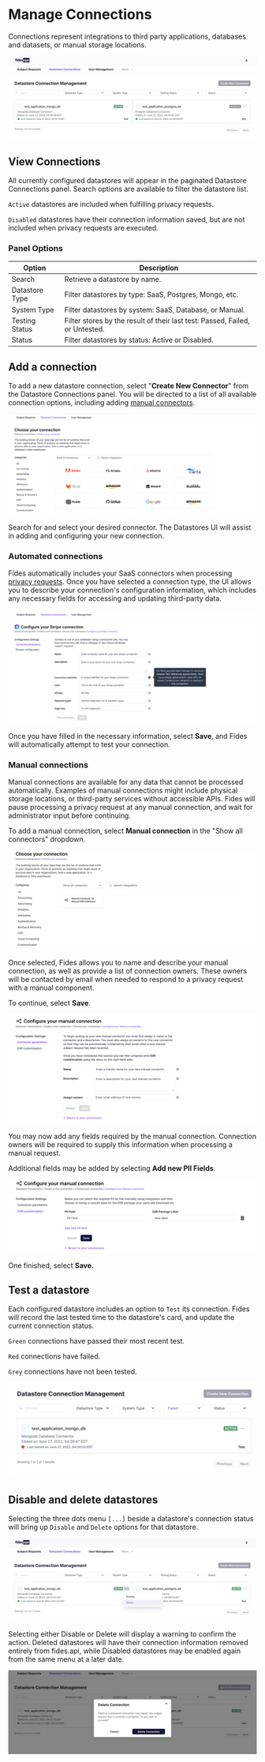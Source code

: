 # Manage Connections

Connections represent integrations to third party applications, databases and datasets, or manual storage locations.

![connection](../img/admin_ui/datastore_list.png)

## View Connections

All currently configured datastores will appear in the paginated Datastore Connections panel. Search options are available to filter the datastore list.

`Active` datastores are included when fulfilling privacy requests.

`Disabled` datastores have their connection information saved, but are not included when privacy requests are executed.

### Panel Options

| Option | Description |
|----|----|
| Search | Retrieve a datastore by name. |
| Datastore Type | Filter datastores by type: SaaS, Postgres, Mongo, etc. |
| System Type | Filter datastores by system: SaaS, Database, or Manual. |
| Testing Status | Filter stores by the result of their last test: Passed, Failed, or Untested. |
| Status | Filter datastores by status: Active or Disabled. |

## Add a connection

To add a new datastore connection, select "**Create New Connector**" from the Datastore Connections panel. You will be directed to a list of all available connection options, including adding [manual connectors](#manual-connections).

![new connection](../img/admin_ui/new_connection.png)

Search for and select your desired connector. The Datastores UI will assist in adding and configuring your new connection. 

### Automated connections

Fides automatically includes your SaaS connectors when processing [privacy requests](../getting-started/privacy_requests.md). Once you have selected a connection type, the UI allows you to describe your connection's configuration information, which includes any necessary fields for accessing and updating third-party data.

![configure connection](../img/admin_ui/configure_connection.png)

Once you have filled in the necessary information, select **Save**, and Fides will automatically attempt to test your connection.

### Manual connections

Manual connections are available for any data that cannot be processed automatically. Examples of manual connections might include physical storage locations, or third-party services without accessible APIs. Fides will pause processing a privacy request at any manual connection, and wait for administrator input before continuing.

To add a manual connection, select **Manual connection** in the "Show all connectors" dropdown. 

![manual connection](../img/admin_ui/manual_connection.png)

Once selected, Fides allows you to name and describe your manual connection, as well as provide a list of connection owners. These owners will be contacted by email when needed to respond to a privacy request with a manual component.

To continue, select **Save**.

![manual configuration](../img/admin_ui/manual_configuration.png)

You may now add any fields required by the manual connection. Connection owners will be required to supply this information when processing a manual request.

Additional fields may be added by selecting **Add new PII Fields**. 

![manual fields](../img/admin_ui/manual_fields.png)

One finished, select **Save.**
## Test a datastore

Each configured datastore includes an option to `Test` its connection. Fides will record the last tested time to the datastore's card, and update the current connection status.

`Green` connections have passed their most recent test.

`Red` connections have failed.

`Grey` connections have not been tested.

![failed test](../img/admin_ui/failed_test.png)

## Disable and delete datastores

Selecting the three dots menu `[...]` beside a datastore's connection status will bring up `Disable` and `Delete` options for that datastore.

![datastore options](../img/admin_ui/datastore_options.png)

Selecting either Disable or Delete will display a warning to confirm the action. Deleted datastores will have their connection information removed entirely from fides.api, while Disabled datastores may be enabled again from the same menu at a later date.

![delete datastore](../img/admin_ui/delete_datastore.png)
